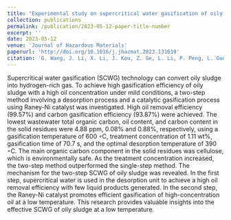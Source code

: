 ```yaml
---
title: "Experimental study on supercritical water gasification of oily sludge using a continuous two-step method"
collection: publications
permalink: /publication/2023-05-12-paper-title-number
excerpt: ''
date: 2023-05-12
venue: 'Journal of Hazardous Materials'
paperurl: 'http://doi.org/10.1016/j.jhazmat.2023.131619'
citation: 'G. Wang, J. Li, X. Li, J. Kou, Z. Ge, L. Li, P. Peng, L. Guo, Experimental study on supercritical water gasification of oily sludge using a continuous two-step method, J. Hazard. Mater., 455 (2023) 131619.'
---
```


Supercritical water gasification (SCWG) technology can convert oily sludge into hydrogen-rich gas. To achieve high gasification efficiency of oily sludge with a high oil concentration under mild conditions, a two-step method involving a desorption process and a catalytic gasification process using Raney-Ni catalyst was investigated. High oil removal efficiency (99.57%) and carbon gasification efficiency (93.87%) were achieved. The lowest wastewater total organic carbon, oil content, and carbon content in the solid residues were 4.88 ppm, 0.08% and 0.88%, respectively, using a gasification temperature of 600 ◦C, treatment concentration of 1.11 wt%, gasification time of 70.7 s, and the optimal desorption temperature of 390 ◦C. The main organic carbon component in the solid residues was cellulose, which is environmentally safe. As the treatment concentration increased, the two-step method outperformed the single-step method. The mechanism for the two-step SCWG of oily sludge was revealed. In the first step, supercritical water is used in the desorption unit to achieve a high oil removal efficiency with few liquid products generated. In the second step, the Raney-Ni catalyst promotes efficient gasification of high-concentration oil at a low temperature. This research provides valuable insights into the effective SCWG of oily sludge at a low temperature.